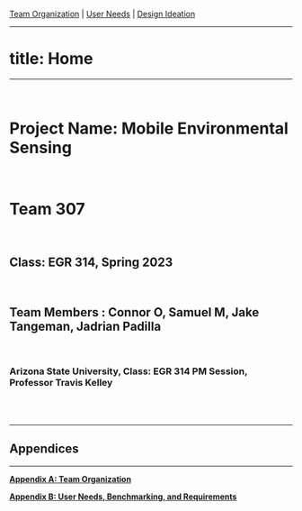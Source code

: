 [Team Organization](https://team307.github.io/Team-Organization/) | [User Needs](https://team307.github.io/User-Needs-Benchmarking-and-Requirements/) | [Design Ideation](https://team307.github.io/Design-Ideation/)

---
# title: Home 
---

<br/>

# Project Name: Mobile Environmental Sensing

<br/>

# Team 307

<br/>

## Class: EGR 314, Spring 2023

<br/>

## Team Members : Connor O, Samuel M, Jake Tangeman, Jadrian Padilla

<br/>

### Arizona State University, Class: EGR 314 PM Session, Professor Travis Kelley

<br/>
  <br/>

---
## Appendices
---

[**Appendix A: Team Organization**](https://team307.github.io/Appendix-A-Team-Organization/)

[**Appendix B: User Needs, Benchmarking, and Requirements**](https://team307.github.io/Appendix-B-User-Needs/)
